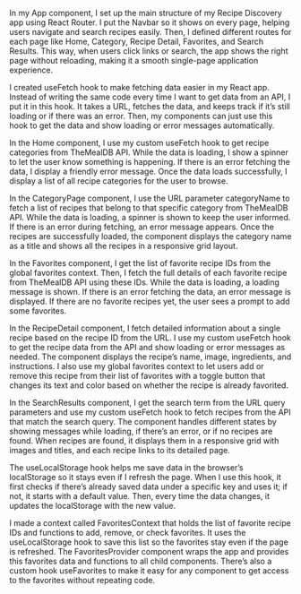 In my App component, I set up the main structure of my Recipe Discovery app using React Router. I put the Navbar so it shows on every page, helping users navigate and search recipes easily. Then, I defined different routes for each page like Home, Category, Recipe Detail, Favorites, and Search Results. This way, when users click links or search, the app shows the right page without reloading, making it a smooth single-page application experience.

I created useFetch hook to make fetching data easier in my React app. Instead of writing the same code every time I want to get data from an API, I put it in this hook. It takes a URL, fetches the data, and keeps track if it’s still loading or if there was an error. Then, my components can just use this hook to get the data and show loading or error messages automatically. 

In the Home component, I use my custom useFetch hook to get recipe categories from TheMealDB API. While the data is loading, I show a spinner to let the user know something is happening. If there is an error fetching the data, I display a friendly error message. Once the data loads successfully, I display a list of all recipe categories for the user to browse.

In the CategoryPage component, I use the URL parameter categoryName to fetch a list of recipes that belong to that specific category from TheMealDB API. While the data is loading, a spinner is shown to keep the user informed. If there is an error during fetching, an error message appears. Once the recipes are successfully loaded, the component displays the category name as a title and shows all the recipes in a responsive grid layout. 

In the Favorites component, I get the list of favorite recipe IDs from the global favorites context. Then, I fetch the full details of each favorite recipe from TheMealDB API using these IDs. While the data is loading, a loading message is shown. If there is an error fetching the data, an error message is displayed. If there are no favorite recipes yet, the user sees a prompt to add some favorites. 

In the RecipeDetail component, I fetch detailed information about a single recipe based on the recipe ID from the URL. I use my custom useFetch hook to get the recipe data from the API and show loading or error messages as needed. The component displays the recipe’s name, image, ingredients, and instructions. I also use my global favorites context to let users add or remove this recipe from their list of favorites with a toggle button that changes its text and color based on whether the recipe is already favorited.

In the SearchResults component, I get the search term from the URL query parameters and use my custom useFetch hook to fetch recipes from the API that match the search query. The component handles different states by showing messages while loading, if there’s an error, or if no recipes are found. When recipes are found, it displays them in a responsive grid with images and titles, and each recipe links to its detailed page.

The useLocalStorage hook helps me save data in the browser’s localStorage so it stays even if I refresh the page. When I use this hook, it first checks if there’s already saved data under a specific key and uses it; if not, it starts with a default value. Then, every time the data changes, it updates the localStorage with the new value. 

I made a context called FavoritesContext that holds the list of favorite recipe IDs and functions to add, remove, or check favorites. It uses the useLocalStorage hook to save this list so the favorites stay even if the page is refreshed.
The FavoritesProvider component wraps the app and provides this favorites data and functions to all child components. There’s also a custom hook useFavorites to make it easy for any component to get access to the favorites without repeating code.